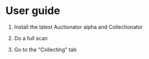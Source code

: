 User guide
==========

1. Install the latest Auctionator alpha and Collectionator

2. Do a full scan

3. Go to the "Collecting" tab
